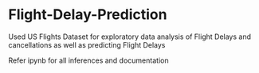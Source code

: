 # Flight-Delay-Prediction
Used US Flights Dataset for exploratory data analysis of Flight Delays and cancellations as well as predicting Flight Delays

Refer ipynb for all inferences and documentation
